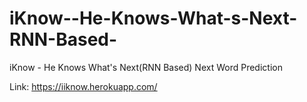 # iKnow--He-Knows-What-s-Next-RNN-Based-
iKnow - He Knows What's Next(RNN Based) Next Word Prediction

Link: https://iiknow.herokuapp.com/

